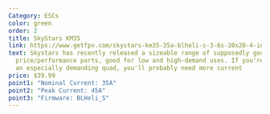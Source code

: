 ```yaml
---
Category: ESCs
color: green
order: 2
title: SkyStars KM35
link: https://www.getfpv.com/skystars-km35-35a-blheli-s-3-6s-20x20-4-in-1-esc.html
text: Skystars has recently released a sizeable range of supposedly good
  price/performance parts, good for low and high-demand uses. If you're building
  an especially demanding quad, you'll probably need more current
price: $39.99
point1: "Nominal Current: 35A"
point2: "Peak Current: 45A"
point3: "Firmware: BLHeli_S"
---
```

